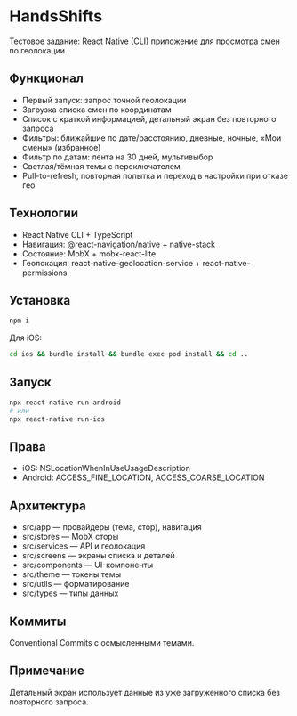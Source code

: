 # HandsShifts

Тестовое задание: React Native (CLI) приложение для просмотра смен по геолокации.

## Функционал
- Первый запуск: запрос точной геолокации
- Загрузка списка смен по координатам
- Список с краткой информацией, детальный экран без повторного запроса
- Фильтры: ближайшие по дате/расстоянию, дневные, ночные, «Мои смены» (избранное)
- Фильтр по датам: лента на 30 дней, мультивыбор
- Светлая/тёмная темы с переключателем
- Pull-to-refresh, повторная попытка и переход в настройки при отказе гео

## Технологии
- React Native CLI + TypeScript
- Навигация: @react-navigation/native + native-stack
- Состояние: MobX + mobx-react-lite
- Геолокация: react-native-geolocation-service + react-native-permissions

## Установка
```bash
npm i
```
Для iOS:
```bash
cd ios && bundle install && bundle exec pod install && cd ..
```

## Запуск
```bash
npx react-native run-android
# или
npx react-native run-ios
```

## Права
- iOS: NSLocationWhenInUseUsageDescription
- Android: ACCESS_FINE_LOCATION, ACCESS_COARSE_LOCATION

## Архитектура
- src/app — провайдеры (тема, стор), навигация
- src/stores — MobX сторы
- src/services — API и геолокация
- src/screens — экраны списка и деталей
- src/components — UI-компоненты
- src/theme — токены темы
- src/utils — форматирование
- src/types — типы данных

## Коммиты
Conventional Commits с осмысленными темами.

## Примечание
Детальный экран использует данные из уже загруженного списка без повторного запроса.
